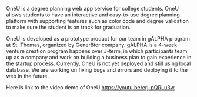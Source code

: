 OneU is a degree planning web app service for college students. OneU allows students to have an interactive and easy-to-use degree planning platform with supporting features such as color code and degree validation to make sure the student is on track for graduation. 

OneU is developed as a prototype product for our team in gALPHA program at St. Thomas, organized by Gener8tor company. gALPHA is a 4-week venture creation program happens over J-term, in which participants team up as a company and work on building a business plan to gain experience in the startup process. Currently, OneU is not yet deployed and still using local database. We are working on fixing bugs and errors and deploying it to the web in the future. 

Here is link to the video demo of OneU https://youtu.be/erj-pQRLu3w 
